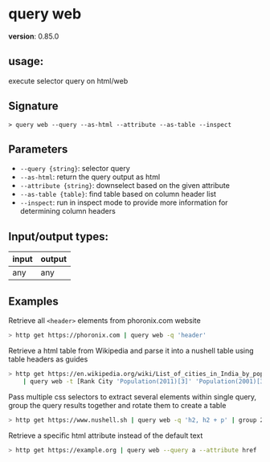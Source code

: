 # query web

**version**: 0.85.0

## **usage**:

execute selector query on html/web

## Signature

`> query web --query --as-html --attribute --as-table --inspect`

## Parameters

- `--query {string}`: selector query
- `--as-html`: return the query output as html
- `--attribute {string}`: downselect based on the given attribute
- `--as-table {table}`: find table based on column header list
- `--inspect`: run in inspect mode to provide more information for determining column headers

## Input/output types:

| input | output |
| ----- | ------ |
| any   | any    |

## Examples

Retrieve all `<header>` elements from phoronix.com website

```bash
> http get https://phoronix.com | query web -q 'header'
```

Retrieve a html table from Wikipedia and parse it into a nushell table using table headers as guides

```bash
> http get https://en.wikipedia.org/wiki/List_of_cities_in_India_by_population
    | query web -t [Rank City 'Population(2011)[3]' 'Population(2001)[3][a]' 'State or union territory']
```

Pass multiple css selectors to extract several elements within single query, group the query results together and rotate them to create a table

```bash
> http get https://www.nushell.sh | query web -q 'h2, h2 + p' | group 2 | each {rotate --ccw tagline description} | flatten
```

Retrieve a specific html attribute instead of the default text

```bash
> http get https://example.org | query web --query a --attribute href
```

